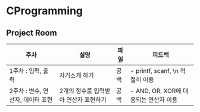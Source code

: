 # CProgramming
## Project Room

주차 | 설명 | 파일 | 피드백
-- | -- | -- | --
1주차 : 입력, 출력 | 자기소개 하기 | 공백 | - printf, scanf, \n 적절히 이용
2주차 : 변수, 연산자, 데이터 표현 | 2개의 정수를 입력받아 연산자 표현하기 | 공백 | - AND, OR, XOR에 대응되는 연산자 이용
